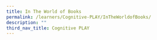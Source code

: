 ```yaml
---
title: In The World of Books
permalink: /learners/Cognitive-PLAY/InTheWorldofBooks/
description: ""
third_nav_title: Cognitive PLAY
---
```

